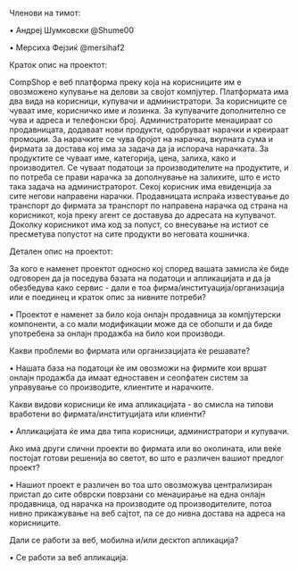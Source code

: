 Членови на тимот:

•	Андреј Шумковски @Shume00

•	Мерсиха Фејзиќ @mersihaf2

Краток опис на проектот:

CompShop е веб платформа преку која на корисниците им е овозможено купување на делови за својот компјутер. Платформата има два вида на корисници, купувачи и администратори. За корисниците се чуваат име, корисничко име и лозинка. За купувачите дополнително се чува и адреса и телефонски број. Администраторите менаџираат со продавницата, додаваат нови продукти, одобруваат нарачки и креираат промоции. За нарачките се чува бројот на нарачка, вкупната сума и фирмата за достава кој има за задача да ја испорача нарачката. За продуктите се чуваат име, категорија, цена, залиха, како и производител. Се чуваат податоци за производителите на продуктите, и по потреба се прави нарачка за дополнување на залихите, што е исто така задача на администраторот. Секој корисник има евиденција за сите негови направени нарачки. Продавницата испраќа известување до транспорт до фирмата за транспорт по направена нарачка од страна на корисникот, која преку агент се доставува до адресата на купувачот. Доколку корисникот има код за попуст, со внесување на истиот се пресметува попустот на сите продукти во неговата кошничка.

Детален опис на проектот:

За кого е наменет проектот односно кој според вашата замисла ќе биде одговорен да ја поседува базата на податоци и апликацијата и да ја обезбедува како сервис - дали е тоа фирма/институација/организација или е поединец и краток опис за нивните потреби?

•	Проектот е наменет за било која онлајн продавница за компјутерски компоненти, а со мали модификации може да се обопшти и да биде употребена за онлајн продажба на било кои производи. 

Какви проблеми во фирмата или организацијата ќе решавате?

•	Нашата база на податоци ќе им овозможи на фирмите кои вршат онлајн продажба да имаат едноставен и сеопфатен систем за управување со производите, клиентите и нарачките.

Какви видови корисници ќе има апликацијата - во смисла на типови вработени во фирмата/институцијата или клиенти?

•	Апликацијата ќе има два типа корисници, администратори и купувачи. 

Ако има други слични проекти во фирмата или во околината, или веќе постојат готови решенија во светот, во што е различен вашиот предлог проект?

•	Нашиот проект е различен во тоа што овозможува централизиран пристап до сите обврски поврзани со менаџирање на една онлајн продавница, од нарачка на производите од производителите, потоа нивно прикажување на веб сајтот, па се до нивна достава на адреса на корисниците.

Дали се работи за веб, мобилна и/или десктоп апликација?

•	Се работи за веб апликација.
